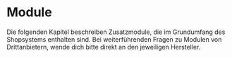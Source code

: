 # Module 

Die folgenden Kapitel beschreiben Zusatzmodule, die im Grundumfang des Shopsystems enthalten sind. Bei weiterführenden Fragen zu Modulen von Drittanbietern, wende dich bitte direkt an den jeweiligen Hersteller.

  

  

  

  

  

  

  


